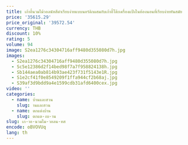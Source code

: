 ```yaml
---
title: เก้าอี้นวมไม้วอลนัทสีดำเรียบง่ายแบบนอร์ดิกผสมกับเก้าอี้โต๊ะเครื่องแป้งในห้องนอนที่เรียบง่ายทันสมัย
price: '35615.29'
price_original: '39572.54'
currency: THB
discount: 10%
rating: 5
volume: 94
image: S2ea1276c34304716aff9480d355080d7h.jpg
images:
  - S2ea1276c34304716aff9480d355080d7h.jpg
  - Sc5e12386d2f14bed98f7a7f958824138h.jpg
  - Sb144aea0ab814b93ae423f731f5143e1R.jpg
  - S1e2cf41f0e8549209f1ffa944cf2b68aj.jpg
  - S39af3d9bdd9a4e1599cdb31afd6400cex.jpg
video: ''
categories:
  - name: บ้านและสวน
    slug: านและสวน
  - name: ตกแต่งบ้าน
    slug: ตกแต-งบ-าน
slug: เก-าอ-นวมไม-วอลน-ทส
encode: oBVOVUq
lang: th
---
```

  